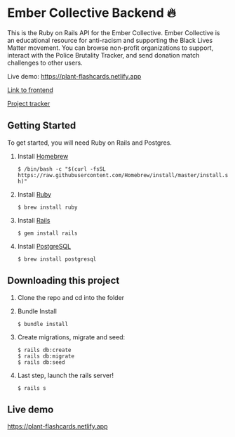 Ember Collective Backend 🔥
========================

This is the Ruby on Rails API for the Ember Collective. Ember Collective is an educational resource for anti-racism and supporting the Black Lives Matter movement. You can browse non-profit organizations to support, interact with the Police Brutality Tracker, and send donation match challenges to other users.

Live demo: https://plant-flashcards.netlify.app

[Link to frontend](https://github.com/isabelxklee/ember-collective)

[Project tracker](https://github.com/isabelxklee/ember-collective/projects/1)

## Getting Started
To get started, you will need Ruby on Rails and Postgres.

1. Install [Homebrew](https://brew.sh/)

    ```$ /bin/bash -c "$(curl -fsSL https://raw.githubusercontent.com/Homebrew/install/master/install.sh)"```
  
2. Install [Ruby](https://www.ruby-lang.org/en/)
    
    ```$ brew install ruby```

3. Install [Rails](https://rubyonrails.org/)

    ```$ gem install rails```

4. Install [PostgreSQL](https://www.postgresql.org/)

    ```$ brew install postgresql```


## Downloading this project

1. Clone the repo and cd into the folder
2. Bundle Install

    ```$ bundle install```
    
3. Create migrations, migrate and seed:

    ```
    $ rails db:create
    $ rails db:migrate
    $ rails db:seed
4. Last step, launch the rails server!

    ```$ rails s```

## Live demo
https://plant-flashcards.netlify.app
